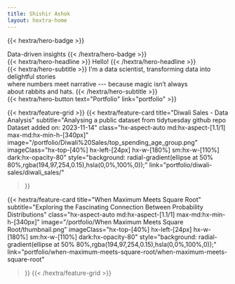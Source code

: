 ```yaml
---
title: Shishir Ashok
layout: hextra-home
---
```


{{< hextra/hero-badge >}}
  <div class="hx-w-2 hx-h-2 hx-rounded-full hx-bg-primary-400"></div>
  <span>Data-driven insights</span>
{{< /hextra/hero-badge >}}

<div class="hx-mt-6 hx-mb-6">
{{< hextra/hero-headline >}}
  Hello!
{{< /hextra/hero-headline >}}
</div>

<div class="hx-mb-12">
{{< hextra/hero-subtitle >}}
  I'm a data scientist, transforming data into delightful stories&nbsp;<br class="sm:hx-block hx-hidden" />where numbers meet narrative --- because magic isn’t always&nbsp;<br class="sm:hx-block hx-hidden" />about rabbits and hats.
{{< /hextra/hero-subtitle >}}
</div>

<div class="hx-mb-6">
{{< hextra/hero-button text="Portfolio" link="portfolio" >}}
</div>

<div class="hx-mt-6"></div>

{{< hextra/feature-grid >}}
  {{< hextra/feature-card
    title="Diwali Sales - Data Analysis"
    subtitle="Analysing a public dataset from tidytuesday github repo Dataset added on: 2023-11-14"
    class="hx-aspect-auto md:hx-aspect-[1.1/1] max-md:hx-min-h-[340px]"
    image="/portfolio/Diwali%20Sales/top_spending_age_group.png"
    imageClass="hx-top-[40%] hx-left-[24px] hx-w-[180%] sm:hx-w-[110%] dark:hx-opacity-80"
    style="background: radial-gradient(ellipse at 50% 80%,rgba(194,97,254,0.15),hsla(0,0%,100%,0));"
    link="portfolio/diwali-sales/diwali_sales/"
  >}}

  {{< hextra/feature-card
    title="When Maximum Meets Square Root"
    subtitle="Exploring the Fascinating Connection Between Probability Distributions"
    class="hx-aspect-auto md:hx-aspect-[1.1/1] max-md:hx-min-h-[340px]"
    image="/portfolio/When Maximum Meets Square Root/thumbnail.png"
    imageClass="hx-top-[40%] hx-left-[24px] hx-w-[180%] sm:hx-w-[110%] dark:hx-opacity-80"
    style="background: radial-gradient(ellipse at 50% 80%,rgba(194,97,254,0.15),hsla(0,0%,100%,0));"
    link="portfolio/when-maximum-meets-square-root/when-maximum-meets-square-root"
  >}}
{{< /hextra/feature-grid >}}

